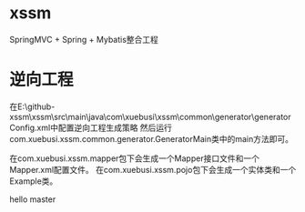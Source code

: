 # xssm
SpringMVC + Spring + Mybatis整合工程

# 逆向工程
在E:\github-xssm\xssm\src\main\java\com\xuebusi\xssm\common\generator\generatorConfig.xml中配置逆向工程生成策略
然后运行com.xuebusi.xssm.common.generator.GeneratorMain类中的main方法即可。

在com.xuebusi.xssm.mapper包下会生成一个Mapper接口文件和一个Mapper.xml配置文件。
在com.xuebusi.xssm.pojo包下会生成一个实体类和一个Example类。

hello master


